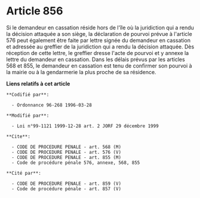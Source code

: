 # Article 856

Si le demandeur en cassation réside hors de l'île où la juridiction qui a rendu la décision attaquée a son siège, la
déclaration de pourvoi prévue à l'article 576 peut également être faite par lettre signée du demandeur en cassation et
adressée au greffier de la juridiction qui a rendu la décision attaquée. Dès réception de cette lettre, le greffier dresse
l'acte de pourvoi et y annexe la lettre du demandeur en cassation. Dans les délais prévus par les articles 568 et 855, le
demandeur en cassation est tenu de confirmer son pourvoi à la mairie ou à la gendarmerie la plus proche de sa résidence.

**Liens relatifs à cet article**

	**Codifié par**:

	  - Ordonnance 96-268 1996-03-28

	**Modifié par**:

	  - Loi n°99-1121 1999-12-28 art. 2 JORF 29 décembre 1999

	**Cite**:

	  - CODE DE PROCEDURE PENALE - art. 568 (M)
	  - CODE DE PROCEDURE PENALE - art. 576 (V)
	  - CODE DE PROCEDURE PENALE - art. 855 (M)
	  - Code de procédure pénale 576, annexe, 568, 855

	**Cité par**:

	  - CODE DE PROCEDURE PENALE - art. 859 (V)
	  - Code de procédure pénale - art. 857 (V)

